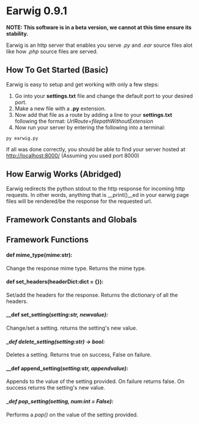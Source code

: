 # Earwig 0.9.1
**NOTE: This software is in a beta version, we cannot at this time ensure its stability.**

 Earwig is an http server that enables you serve _.py_ and _.ear_ source files alot like how _.php_ source files are served.
 ## How To Get Started (Basic)
 Earwig is easy to setup and get working with only a few steps:
1. Go into your __settings.txt__ file and change the default port to your desired port.
2. Make a new file with a __.py__ extension.
3. Now add that file as a route by adding a line to your __settings.txt__ following the format: _UrlRoute=filepathWithoutExtension_
4. Now run your server by entering the following into a terminal:
```shell
py earwig.py
```
If all was done correctly, you should be able to find your server hosted at [http://localhost:8000/](http://localhost:8000/) (Assuming you used port 8000)
## How Earwig Works (Abridged)
Earwig redirects the python stdout to the http response for incoming http requests.  In other words, anything that is __print()__ed in your earwig page files will be rendered/be the response for the requested url.
## Framework Constants and Globals

## Framework Functions
#### __def mime_type(mime:str):__

Change the response mime type.  Returns the mime type.

#### __def set_headers(headerDict:dict = {}):__

Set/add the headers for the response.  Returns the dictionary of all the headers.

#### __def set_setting(_setting:str, _newvalue):__

Change/set a setting. returns the setting's new value.

#### __def delete_setting(_setting:str) -> bool:__

Deletes a setting. Returns true on success, False on failure.

#### __def append_setting(_setting:str, _appendvalue):__

Appends to the value of the setting provided.  On failure returns false. On success returns the setting's new value.

#### __def pop_setting(_setting, num:int = False):__

Performs a _pop()_ on the value of the setting provided.
